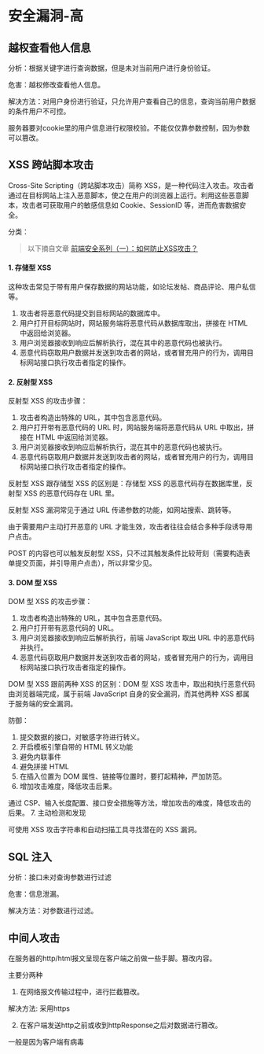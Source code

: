 # 安全漏洞-高

## 越权查看他人信息

分析：根据关键字进行查询数据，但是未对当前用户进行身份验证。

危害：越权修改查看他人信息。

解决方法：对用户身份进行验证，只允许用户查看自己的信息，查询当前用户数据的条件用户不可控。

服务器要对cookie里的用户信息进行权限校验。不能仅仅靠参数控制，因为参数可以篡改。

## XSS 跨站脚本攻击

Cross-Site Scripting（跨站脚本攻击）简称 XSS，是一种代码注入攻击。攻击者通过在目标网站上注入恶意脚本，使之在用户的浏览器上运行。利用这些恶意脚本，攻击者可获取用户的敏感信息如 Cookie、SessionID 等，进而危害数据安全。

分类：
>以下摘自文章 [前端安全系列（一）：如何防止XSS攻击？](https://www.freebuf.com/articles/web/185654.html)

#### 1. 存储型 XSS


这种攻击常见于带有用户保存数据的网站功能，如论坛发帖、商品评论、用户私信等。

1. 攻击者将恶意代码提交到目标网站的数据库中。
2. 用户打开目标网站时，网站服务端将恶意代码从数据库取出，拼接在 HTML 中返回给浏览器。
3. 用户浏览器接收到响应后解析执行，混在其中的恶意代码也被执行。
4. 恶意代码窃取用户数据并发送到攻击者的网站，或者冒充用户的行为，调用目标网站接口执行攻击者指定的操作。

#### 2. 反射型 XSS
反射型 XSS 的攻击步骤：

1. 攻击者构造出特殊的 URL，其中包含恶意代码。
2. 用户打开带有恶意代码的 URL 时，网站服务端将恶意代码从 URL 中取出，拼接在 HTML 中返回给浏览器。
3. 用户浏览器接收到响应后解析执行，混在其中的恶意代码也被执行。
4. 恶意代码窃取用户数据并发送到攻击者的网站，或者冒充用户的行为，调用目标网站接口执行攻击者指定的操作。

反射型 XSS 跟存储型 XSS 的区别是：存储型 XSS 的恶意代码存在数据库里，反射型 XSS 的恶意代码存在 URL 里。

反射型 XSS 漏洞常见于通过 URL 传递参数的功能，如网站搜索、跳转等。

由于需要用户主动打开恶意的 URL 才能生效，攻击者往往会结合多种手段诱导用户点击。

POST 的内容也可以触发反射型 XSS，只不过其触发条件比较苛刻（需要构造表单提交页面，并引导用户点击），所以非常少见。

#### 3. DOM 型 XSS
DOM 型 XSS 的攻击步骤：

1. 攻击者构造出特殊的 URL，其中包含恶意代码。
2. 用户打开带有恶意代码的 URL。
3. 用户浏览器接收到响应后解析执行，前端 JavaScript 取出 URL 中的恶意代码并执行。
4. 恶意代码窃取用户数据并发送到攻击者的网站，或者冒充用户的行为，调用目标网站接口执行攻击者指定的操作。

DOM 型 XSS 跟前两种 XSS 的区别：DOM 型 XSS 攻击中，取出和执行恶意代码由浏览器端完成，属于前端 JavaScript 自身的安全漏洞，而其他两种 XSS 都属于服务端的安全漏洞。

防御：
1. 提交数据的接口，对敏感字符进行转义。
2. 开启模板引擎自带的 HTML 转义功能
3. 避免内联事件
4. 避免拼接 HTML
5. 在插入位置为 DOM 属性、链接等位置时，要打起精神，严加防范。
6. 增加攻击难度，降低攻击后果。

  通过 CSP、输入长度配置、接口安全措施等方法，增加攻击的难度，降低攻击的后果。
7. 主动检测和发现

  可使用 XSS 攻击字符串和自动扫描工具寻找潜在的 XSS 漏洞。

## SQL 注入

分析：接口未对查询参数进行过滤

危害：信息泄漏。

解决方法：对参数进行过滤。

## 中间人攻击

在服务器的http/html报文呈现在客户端之前做一些手脚。篡改内容。

主要分两种
1. 在网络报文传输过程中，进行拦截篡改。

  解决方法: 采用https

2. 在客户端发送http之前或收到httpResponse之后对数据进行篡改。

  一般是因为客户端有病毒
